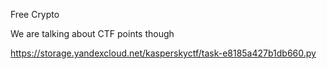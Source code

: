 Free Crypto

We are talking about CTF points though

https://storage.yandexcloud.net/kasperskyctf/task-e8185a427b1db660.py
